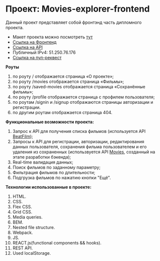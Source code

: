 # Проект: Movies-explorer-frontend

Данный проект представляет собой фронтэнд часть дипломного проекта.

* Макет проекта можно посмотреть [тут](https://disk.yandex.ru/d/pnDO61zF0_IRjA)
* [Ссылка на Фронтенд](https://movies.hedgehog.nomoredomains.club)
* [Ссылка на API](https://api.movies.hedgehog.nomoredomains.club)
* Публичный IPv4: 51.250.76.176
* [Ссылка на пул-реквест](https://github.com/hedgehogscodes/movies-explorer-frontend/pull/2)

**Роуты**
1. по роуту / отображается страница «О проекте»;
2. по роуту /movies отображается страница «Фильмы»;
3. по роуту /saved-movies отображается страница «Сохранённые фильмы»;
4. по роуту /profile отображается страница с профилем пользователя;
5. по роутам /signin и /signup отображаются страницы авторизации и регистрации.
6. по другим роутам отображается страница 404.

**Функциональные возможности проекта:**
1. Запрос к API для получения списка фильмов (используется API [BeatFilm](https://api.nomoreparties.co/beatfilm-movies));
2. Запросы к API для регистрации, авторизации, редактирования данных пользователя, сохранения фильма пользователем и его удаления из сохраненных (использвуется API [Movies](https://api.movies.hedgehog.nomoredomains.club), созданный на этапе разработки бэкенда);
3. Real-time валидация данных;
4. Поиск фильмов по заданному параметру;
5. Фильтрация фильмов по длительности;
6. Подгрузка фильмов по нажатию кнопки "Ещё".

**Технологии использованные в проекте:**
1. HTML.
2. CSS.
3. Flex CSS.
4. Grid CSS.
5. Media queries.
6. BEM.
7. Nested file structure.
8. Webpack.
9. JS.
10. REACT.js(functional components && hooks).
11. REST API.
12. Used localStorage.
